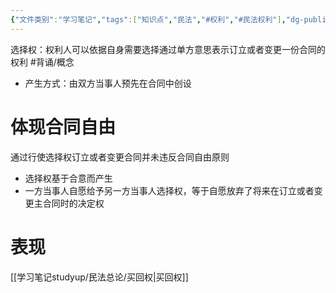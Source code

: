 ```yaml
---
{"文件类别":"学习笔记","tags":["知识点","民法","#权利","#民法权利"],"dg-publish":true,"permalink":"/学习笔记studyup/民法总论/选择权/","dgPassFrontmatter":true,"created":"2024-07-06T15:47:51.796+08:00","updated":"2024-11-01T14:31:56.739+08:00"}
---
```


选择权：权利人可以依据自身需要选择通过单方意思表示订立或者变更一份合同的权利 #背诵/概念
- 产生方式：由双方当事人预先在合同中创设
# 体现合同自由
通过行使选择权订立或者变更合同并未违反合同自由原则
- 选择权基于合意而产生
- 一方当事人自愿给予另一方当事人选择权，等于自愿放弃了将来在订立或者变更主合同时的决定权
# 表现
[[学习笔记studyup/民法总论/买回权\|买回权]]